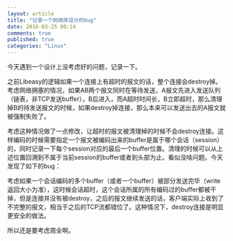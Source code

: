 ```yaml
---
layout: article
title: "记录一个网络库设计的bug"
date: 2016-03-25 00:14
comments: true
published: true
categories: "Linux"
---
```

  
   今天遇到一个设计上没考虑好的问题，记录一下。

   之前Libeasy的逻辑如果一个连接上有超时的报文的话，整个连接会destroy掉。考虑网络拥塞的情况，如果AB两个报文同时在等待发送，A报文先进入发送队列（链表，非TCP发送buffer），B后进入，而A超时时间长，B立即超时，那么清理掉B的待发送报文的时候，如果destroy掉连接，那么本来可以发送出去的A报文就被强制失败了。

   考虑这种情况做了一点修改，让超时的报文被清理掉的时候不会destroy连接。这样编码的时候需要指定一个报文被编码出来的buffer是属于哪个会话（session）的，同时记录一下每个session对应的最后一个buffer位置。清理的时候可以从上述位置回溯到不属于当前session的buffer或者到头部为止。看似没啥问题。今天发现了如下的bug：

   考虑如果一个会话编码的多个buffer（或者一个buffer）被部分发送完毕（write返回大小为准），这时候会话超时，这个会话所属的所有编码过的buffer都被干掉，但是连接并没有被destroy，之后的报文继续发送的话，客户端实际上收到了不完整的报文，相当于之后的TCP流都错位了。这种情况下，destroy连接是明显更安全的做法。

   所以还是要考虑周全啊。